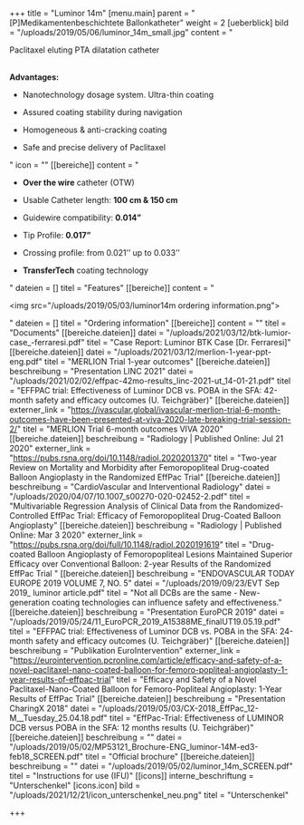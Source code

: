 +++
title = "Luminor 14m"
[menu.main]
parent = "[P]Medikamentenbeschichtete Ballonkatheter"
weight = 2
[ueberblick]
bild = "/uploads/2019/05/06/luminor_14m_small.jpg"
content = "<p>Paclitaxel eluting PTA dilatation catheter</p><p></p><p><br><strong>Advantages:</strong></p><ul><li><p>Nanotechnology dosage system. Ultra-thin coating</p></li><li><p>Assured coating stability during navigation</p></li><li><p>Homogeneous &amp; anti-cracking coating</p></li><li><p>Safe and precise delivery of Paclitaxel</p></li></ul>"
icon = ""
[[bereiche]]
content = "<ul><li><p><strong>Over the wire</strong> catheter (OTW)</p></li><li><p>Usable Catheter length: <strong>100 cm &amp; 150 cm</strong></p></li><li><p>Guidewire compatibility: <strong>0.014”</strong></p></li><li><p>Tip Profile: <strong>0.017”</strong></p></li><li><p>Crossing profile: from 0.021’’ up to 0.033’’</p></li><li><p><strong>TransferTech</strong> coating technology</p></li></ul>"
dateien = []
titel = "Features"
[[bereiche]]
content = "<p><img src=\"/uploads/2019/05/03/luminor14m ordering information.png\"></p>"
dateien = []
titel = "Ordering information"
[[bereiche]]
content = ""
titel = "Documents"
[[bereiche.dateien]]
datei = "/uploads/2021/03/12/btk-lumior-case_-ferraresi.pdf"
titel = "Case Report: Luminor BTK Case [Dr. Ferraresi]"
[[bereiche.dateien]]
datei = "/uploads/2021/03/12/merlion-1-year-ppt-eng.pdf"
titel = "MERLION Trial 1-year outcomes"
[[bereiche.dateien]]
beschreibung = "Presentation LINC 2021"
datei = "/uploads/2021/02/02/effpac-42mo-results_linc-2021-ut_14-01-21.pdf"
titel = "EFFPAC trial: Effectiveness of Luminor DCB vs. POBA in the SFA: 42-month safety and efficacy outcomes (U. Teichgräber)"
[[bereiche.dateien]]
externer_link = "https://ivascular.global/ivascular-merlion-trial-6-month-outcomes-have-been-presented-at-viva-2020-late-breaking-trial-session-2/"
titel = "MERLION Trial 6-month outcomes VIVA 2020"
[[bereiche.dateien]]
beschreibung = "Radiology | Published Online: Jul 21 2020"
externer_link = "https://pubs.rsna.org/doi/10.1148/radiol.2020201370"
titel = "Two-year Review on Mortality and Morbidity after Femoropopliteal Drug-coated Balloon Angioplasty in the Randomized EffPac Trial"
[[bereiche.dateien]]
beschreibung = "CardioVascular and Interventional Radiology"
datei = "/uploads/2020/04/07/10.1007_s00270-020-02452-2.pdf"
titel = "Multivariable Regression Analysis of Clinical Data from the Randomized- Controlled EffPac Trial: Efficacy of Femoropopliteal Drug-Coated Balloon Angioplasty"
[[bereiche.dateien]]
beschreibung = "Radiology | Published Online: Mar 3 2020"
externer_link = "https://pubs.rsna.org/doi/full/10.1148/radiol.2020191619"
titel = "Drug-coated Balloon Angioplasty of Femoropopliteal Lesions Maintained Superior Efficacy over Conventional Balloon: 2-year Results of the Randomized EffPac Trial "
[[bereiche.dateien]]
beschreibung = "ENDOVASCULAR TODAY EUROPE 2019 VOLUME 7, NO. 5"
datei = "/uploads/2019/09/23/EVT Sep 2019_ luminor article.pdf"
titel = "Not all DCBs are the same - New-generation coating technologies can influence safety and effectiveness."
[[bereiche.dateien]]
beschreibung = "Presentation EuroPCR 2019"
datei = "/uploads/2019/05/24/11_EuroPCR_2019_A15388ME_finalUT19.05.19.pdf"
titel = "EFFPAC trial: Effectiveness of Luminor DCB vs. POBA in the SFA: 24-month safety and efficacy outcomes (U. Teichgräber)"
[[bereiche.dateien]]
beschreibung = "Publikation EuroIntervention"
externer_link = "https://eurointervention.pcronline.com/article/efficacy-and-safety-of-a-novel-paclitaxel-nano-coated-balloon-for-femoro-popliteal-angioplasty-1-year-results-of-effpac-trial"
titel = "Efficacy and Safety of a Novel Paclitaxel-Nano-Coated Balloon for Femoro-Popliteal Angioplasty: 1-Year Results of EffPac Trial"
[[bereiche.dateien]]
beschreibung = "Presentation CharingX 2018"
datei = "/uploads/2019/05/03/CX-2018_EffPac_12-M__Tuesday_25.04.18.pdf"
titel = "EffPac-Trial: Effectiveness of LUMINOR DCB versus POBA in the SFA: 12 months results (U. Teichgräber)"
[[bereiche.dateien]]
beschreibung = ""
datei = "/uploads/2019/05/02/MP53121_Brochure-ENG_luminor-14M-ed3-feb18_SCREEN.pdf"
titel = "Official brochure"
[[bereiche.dateien]]
beschreibung = ""
datei = "/uploads/2019/05/02/luminor_14m_SCREEN.pdf"
titel = "Instructions for use (IFU)"
[[icons]]
interne_beschriftung = "Unterschenkel"
[icons.icon]
bild = "/uploads/2021/12/21/icon_unterschenkel_neu.png"
titel = "Unterschenkel"

+++
